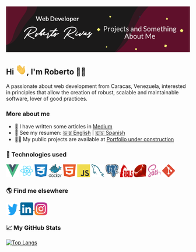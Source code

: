 [![Header](https://raw.githubusercontent.com/r10rivas/r10rivas/master/assets/images/banner.png "Header")](https://r10rivas.netlify.app/)


## Hi <img src="assets/gifs/wave.gif" width="30px">, I'm Roberto 👨‍💻

A passionate about web development from Caracas, Venezuela, interested in principles that allow the creation of robust, scalable and maintainable software, lover of good practices.

### More about me

- 📝 I have written some articles in [Medium](https://medium.com/@r10rivas)
- 👀 See my resumen:
[:uk: English](https://drive.google.com/file/d/1A6Z5PoNPsOsQ-GxOEkt_VL0nnpEZFIpX/view?usp=sharing) | [:es: Spanish](https://drive.google.com/file/d/11_5lsH6ie0APeU1Qv7M03Bzc1gtvzyio/view?usp=sharing)
- 👨‍💻 My public projects are available at [Portfolio under construction](https://r10rivas.netlify.app/)

### 🔧 Technologies used

<p align="left">
  <img alt="Vue JS" height="35" src="assets/icons/vue-js.svg" width="35"/>
  <img alt="React JS" height="35" src="assets/icons/react-js.svg" width="35"/>
  <img alt="CSS 3" height="35" src="assets/icons/css-3.svg" width="35"/>
  <img alt="Docker" height="35" src="assets/icons/docker.svg" width="35"/>
  <img alt="HTML-5" height="35" src="assets/icons/html-5.svg" width="35"/>
  <img alt="JavaScript" height="35" src="assets/icons/javascript.svg" width="35"/>
  <img alt="MySQL" height="35" src="assets/icons/mysql.svg" width="35"/>
  <img alt="PostgreSQL" height="35" src="assets/icons/postgresql.svg" width="35"/>
  <img alt="Rails" height="35" src="assets/icons/rails.svg" width="35"/>
  <img alt="Ruby" height="35" src="assets/icons/ruby.svg" width="35"/>
  <img alt="Sass" height="35" src="assets/icons/sass.svg" width="35"/>
  <img alt="Git" height="35" src="assets/icons/git.svg" width="35"/>
</p>

### 🌎 Find me elsewhere

<p align="left">
  <a href="https://twitter.com/r10rivas" target="blank">
    <img align="center" alt="r10rivas" height="35" src="assets/icons/twitter.svg" width="35"/>
  </a>
  <a href="https://linkedin.com/in/r10rivas" target="blank">
    <img align="center" alt="r10rivas" height="35" src="assets/icons/linkedin.svg" width="35"/>
  </a>
  <a href="https://instagram.com/r10rivas" target="blank">
    <img align="center" alt="r10rivas" height="35" src="assets/icons/instagram.svg" width="35"/>
  </a>
</p>

### &#x1f4c8; My GitHub Stats

[![Top Langs](https://github-readme-stats.vercel.app/api/top-langs/?username=r10rivas&hide=html,css&show_icons=true&theme=vue)](https://github.com/anuraghazra/github-readme-stats)
